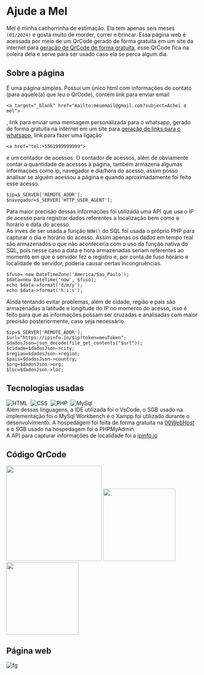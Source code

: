 # Ajude a Mel 
Mel é minha cachorrinha de estimação. Ela tem apenas seis meses `(01/2024)` e gosta muito de morder, correr e brincar. Essa página web é acessada por meio de um QrCode gerado de forma gratuita em um site da internet para <a href="https://qrcodefacil.com/">geração de QrCode de forma gratuita<a>, esse QrCode fica na coleira dela e serve para ser usado caso ela se perca algum dia.

## Sobre a página
É uma página simples. Possui um único html com informações de contato (para aquele(a) que leu o QrCode), contém link para enviar email 
```
<a target="_blank" href="mailto:meuemail@gmail.com?subject=Achei a mel">
```
, link para enviar uma mensagem personalizada para o whatsapp, gerado de forma gratuita na internet em um site para <a href="https://zap.convertte.com.br/gerador-link-whatsapp/">geração de links para o whatsapp<a>, link para fazer uma ligação 
```
<a href="tel:+5561999999999">
```
e um contador de acessos. O contador de acessos, além de obviamente contar a quantidade de acessos à página, também armazena algumas informaçoes como ip, navegador e dia/hora do acesso, assim posso analisar se alguém acessou a página e quando aproximadamente foi feito esse acesso. 
```
$ip=$_SERVER['REMOTE_ADDR'];
$navegador=$_SERVER['HTTP_USER_AGENT'];
```
Para maior precisão dessas informações foi utilizada uma API que usa o IP de acesso para registrar dados referentes a localização bem como o horário e data do acesso.<br>Ao inves de ser usada a função `NOW()` do SQL foi usada o próprio PHP para capturar o dia e horário do acesso. Assim apenas os dados em tempo real são armazenados o que não aconteceria com o uso da função nativa do SQL, pois nesse caso a data e hora armazenadas seriam referentes ao momento em que o servidor fez o registro e, por conta de fuso horário e localidade do servidor, poderia causar certas incongruências.
```
$fuso= new DateTimeZone('America/Sao_Paulo');
$data=new DateTime('now', $fuso);
echo $data->format('d/m/y');
echo $data->format('h:i:s');
```
Ainda tentando evitar problemas, além de cidade, região e pais são armazenadas a latitude e longitude do IP no momento do acesso, isso é feito para que as informações possam ser cruzadas e analisadas com maior precisão posteriormente, caso seja necessário.
```
$ip=$_SERVER['REMOTE_ADDR'];
$url="https://ipinfo.io/$ip?token=meuToken";
$dadosJson=json_decode(file_get_contents("$url"));
$cidade=$dadosJson->city;
$regiao=$dadosJson->region;
$pais=$dadosJson->country;
$org=$dadosJson->org;
$loc=$dadosJson->loc; 
```
## Tecnologias usadas
![HTML](https://img.shields.io/badge/HTML-151515?style=for-the-badge&logo=html5&logoColor=white)&nbsp;
![CSS](https://img.shields.io/badge/CSS-151515?style=for-the-badge&logo=css3&logoColor=white)&nbsp;
![PHP](https://img.shields.io/badge/PHP-151515?style=for-the-badge&logo=php&logoColor=white)&nbsp;
![MySql](https://img.shields.io/badge/MySql-151515?style=for-the-badge&logo=mysqli&logoColor=white)&nbsp;<br>
Além dessas linguagens, a IDE utilizada foi o VsCode, o SGB usado na implementação foi o MySql Workbench e o Xampp foi utilizado durante o desenvolvimento. A hospedagem foi feita de forma gratuita na <a href="https://br.000webhost.com/">00WebHost</a> e o SGB usado na hospedagem foi o PHPMyAdmin.
<br>
A API para capturar informações de localidade foi a <a href="https://ipinfo.io/">ipinfo.io</a>

## Código QrCode
<img src="https://github.com/Gustavo-erades/ajudeMel/assets/108373134/0728ac84-389a-450b-bb0a-f67c19f0e876" width="250px">
<img src="https://github.com/Gustavo-erades/ajudeMel/assets/108373134/31385b84-ffca-44ef-bb8e-ebea9e893635" width="190px">
<img src="https://github.com/Gustavo-erades/ajudeMel/assets/108373134/591354b4-c79d-4d54-86b9-ff793a3f9df9" width="190px">

## Página web
![fg](https://github.com/Gustavo-erades/ajudeMel/assets/108373134/88834d94-e132-43ca-927e-7d84f8ce50f9)

